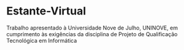 # Estante-Virtual
Trabalho apresentado à Universidade Nove de Julho, UNINOVE, em cumprimento às exigências da disciplina de Projeto de Qualificação Tecnológica em Informática
